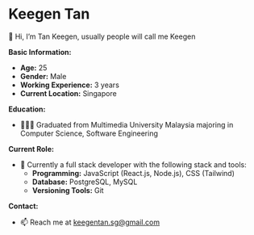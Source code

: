 # Keegen Tan

👋 Hi, I’m Tan Keegen, usually people will call me Keegen

**Basic Information:**
- **Age:** 25
- **Gender:** Male
- **Working Experience:** 3 years
- **Current Location:** Singapore

**Education:**
- 🧑🏻‍🎓 Graduated from Multimedia University Malaysia majoring in Computer Science, Software Engineering

**Current Role:**
- 🌱 Currently a full stack developer with the following stack and tools:
  - **Programming:** JavaScript (React.js, Node.js), CSS (Tailwind)
  - **Database:** PostgreSQL, MySQL
  - **Versioning Tools:** Git

**Contact:**
- 📫 Reach me at keegentan.sg@gmail.com
